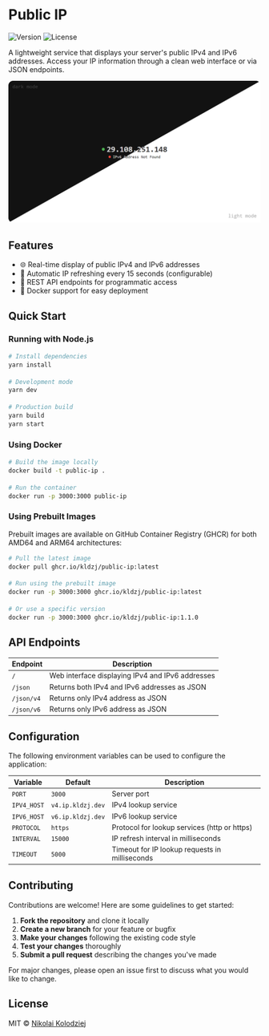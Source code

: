 # Public IP

![Version](https://img.shields.io/badge/version-1.1.0-blue)
![License](https://img.shields.io/badge/license-MIT-green)

A lightweight service that displays your server's public IPv4 and IPv6 addresses. Access your IP information through a clean web interface or via JSON endpoints.

![Screenshot](.github/screenshot.png)

## Features

- 🌐 Real-time display of public IPv4 and IPv6 addresses
- 🔄 Automatic IP refreshing every 15 seconds (configurable)
- 🧩 REST API endpoints for programmatic access
- 🐳 Docker support for easy deployment

## Quick Start

### Running with Node.js

```bash
# Install dependencies
yarn install

# Development mode
yarn dev

# Production build
yarn build
yarn start
```

### Using Docker

```bash
# Build the image locally
docker build -t public-ip .

# Run the container
docker run -p 3000:3000 public-ip
```

### Using Prebuilt Images

Prebuilt images are available on GitHub Container Registry (GHCR) for both AMD64 and ARM64 architectures:

```bash
# Pull the latest image
docker pull ghcr.io/kldzj/public-ip:latest

# Run using the prebuilt image
docker run -p 3000:3000 ghcr.io/kldzj/public-ip:latest

# Or use a specific version
docker run -p 3000:3000 ghcr.io/kldzj/public-ip:1.1.0
```

## API Endpoints

| Endpoint   | Description                                      |
| ---------- | ------------------------------------------------ |
| `/`        | Web interface displaying IPv4 and IPv6 addresses |
| `/json`    | Returns both IPv4 and IPv6 addresses as JSON     |
| `/json/v4` | Returns only IPv4 address as JSON                |
| `/json/v6` | Returns only IPv6 address as JSON                |

## Configuration

The following environment variables can be used to configure the application:

| Variable    | Default           | Description                                    |
| ----------- | ----------------- | ---------------------------------------------- |
| `PORT`      | `3000`            | Server port                                    |
| `IPV4_HOST` | `v4.ip.kldzj.dev` | IPv4 lookup service                            |
| `IPV6_HOST` | `v6.ip.kldzj.dev` | IPv6 lookup service                            |
| `PROTOCOL`  | `https`           | Protocol for lookup services (http or https)   |
| `INTERVAL`  | `15000`           | IP refresh interval in milliseconds            |
| `TIMEOUT`   | `5000`            | Timeout for IP lookup requests in milliseconds |

## Contributing

Contributions are welcome! Here are some guidelines to get started:

1. **Fork the repository** and clone it locally
2. **Create a new branch** for your feature or bugfix
3. **Make your changes** following the existing code style
4. **Test your changes** thoroughly
5. **Submit a pull request** describing the changes you've made

For major changes, please open an issue first to discuss what you would like to change.

## License

MIT © [Nikolai Kolodziej](https://github.com/kldzj)
